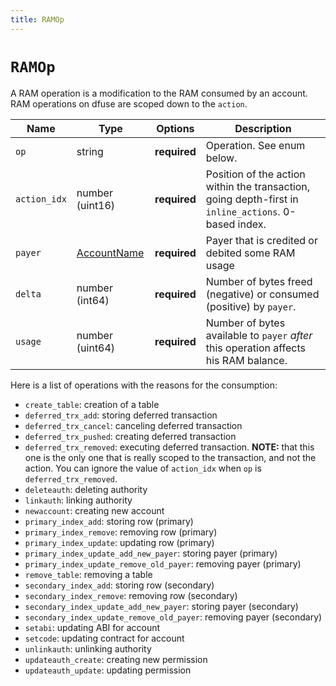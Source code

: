 ```yaml
---
title: RAMOp
---
```


# `RAMOp`

A RAM operation is a modification to the RAM consumed by an
account. RAM operations on dfuse are scoped down to the `action`.

Name | Type | Options | Description
-----|------|---------|------------
`op` | string | **required** | Operation. See enum below.
`action_idx` | number (uint16) | **required** | Position of the action within the transaction, going depth-first in `inline_actions`. 0-based index.
`payer` | [AccountName](#type-AccountName) | **required** | Payer that is credited or debited some RAM usage
`delta` | number (int64) | **required** | Number of bytes freed (negative) or consumed (positive) by `payer`.
`usage` | number (uint64) | **required** | Number of bytes available to `payer` *after* this operation affects his RAM balance.

Here is a list of operations with the reasons for the consumption:

* `create_table`: creation of a table
* `deferred_trx_add`: storing deferred transaction
* `deferred_trx_cancel`: canceling deferred transaction
* `deferred_trx_pushed`: creating deferred transaction
* `deferred_trx_removed`: executing deferred transaction. **NOTE:** that this one is the only one that is really scoped to the transaction, and not the action. You can ignore the value of `action_idx` when `op` is `deferred_trx_removed`.
* `deleteauth`: deleting authority
* `linkauth`: linking authority
* `newaccount`: creating new account
* `primary_index_add`: storing row (primary)
* `primary_index_remove`: removing row (primary)
* `primary_index_update`: updating row (primary)
* `primary_index_update_add_new_payer`: storing payer (primary)
* `primary_index_update_remove_old_payer`: removing payer (primary)
* `remove_table`: removing a table
* `secondary_index_add`: storing row (secondary)
* `secondary_index_remove`: removing row (secondary)
* `secondary_index_update_add_new_payer`: storing payer (secondary)
* `secondary_index_update_remove_old_payer`: removing payer (secondary)
* `setabi`: updating ABI for account
* `setcode`: updating contract for account
* `unlinkauth`: unlinking authority
* `updateauth_create`: creating new permission
* `updateauth_update`: updating permission
